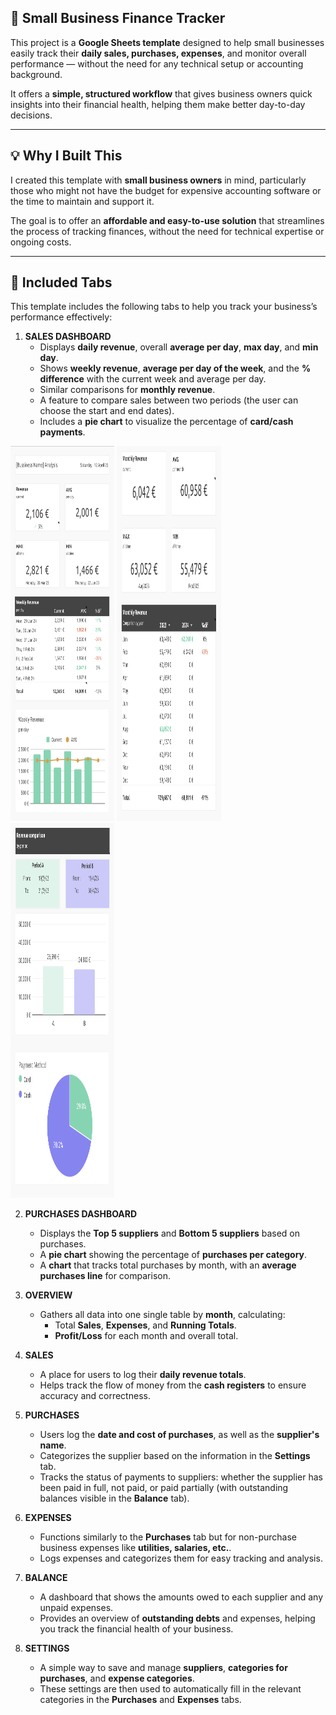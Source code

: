 ## 🧾 Small Business Finance Tracker

This project is a **Google Sheets template** designed to help small businesses easily track their **daily sales, purchases, expenses**, and monitor overall performance — without the need for any technical setup or accounting background.

It offers a **simple, structured workflow** that gives business owners quick insights into their financial health, helping them make better day-to-day decisions.

---

## 💡 Why I Built This

I created this template with **small business owners** in mind, particularly those who might not have the budget for expensive accounting software or the time to maintain and support it.

The goal is to offer an **affordable and easy-to-use solution** that streamlines the process of tracking finances, without the need for technical expertise or ongoing costs.

---

## 📑 Included Tabs

This template includes the following tabs to help you track your business’s performance effectively:

1. **SALES DASHBOARD**
   - Displays **daily revenue**, overall **average per day**, **max day**, and **min day**.
   - Shows **weekly revenue**, **average per day of the week**, and the **% difference** with the current week and average per day.
   - Similar comparisons for **monthly revenue**.
   - A feature to compare sales between two periods (the user can choose the start and end dates).
   - Includes a **pie chart** to visualize the percentage of **card/cash payments**.
  
<p float="left">
  <img src="./assets/sales-dash-1.png" width="33%" height="600px" />
  <img src="./assets/sales-dash-2.png" width="33%" height="600px" />
  <img src="./assets/sales-dash-3.png" width="33%" height="600px" />
</p>

2. **PURCHASES DASHBOARD**
   - Displays the **Top 5 suppliers** and **Bottom 5 suppliers** based on purchases.
   - A **pie chart** showing the percentage of **purchases per category**.
   - A **chart** that tracks total purchases by month, with an **average purchases line** for comparison.

3. **OVERVIEW**
   - Gathers all data into one single table by **month**, calculating:
     - Total **Sales**, **Expenses**, and **Running Totals**.
     - **Profit/Loss** for each month and overall total.

4. **SALES**
   - A place for users to log their **daily revenue totals**.
   - Helps track the flow of money from the **cash registers** to ensure accuracy and correctness.

5. **PURCHASES**
   - Users log the **date and cost of purchases**, as well as the **supplier's name**.
   - Categorizes the supplier based on the information in the **Settings** tab.
   - Tracks the status of payments to suppliers: whether the supplier has been paid in full, not paid, or paid partially (with outstanding balances visible in the **Balance** tab).

6. **EXPENSES**
   - Functions similarly to the **Purchases** tab but for non-purchase business expenses like **utilities, salaries, etc.**.
   - Logs expenses and categorizes them for easy tracking and analysis.

7. **BALANCE**
   - A dashboard that shows the amounts owed to each supplier and any unpaid expenses.
   - Provides an overview of **outstanding debts** and expenses, helping you track the financial health of your business.

8. **SETTINGS**
   - A simple way to save and manage **suppliers**, **categories for purchases**, and **expense categories**.
   - These settings are then used to automatically fill in the relevant categories in the **Purchases** and **Expenses** tabs.


